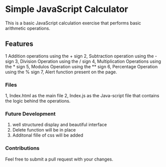 # Simple JavaScript Calculator #
This is a basic JavaScript calculation exercise that performs basic arithmetic operations.

## Features ##
1 Addition operations using the + sign
2, Subtraction operation using the - sign
3, Division Operation using the / sign
4, Multiplication Operations using the * sign
5, Modulos Operation using the ** sign
6, Percentage Operation using the % sign
7, Alert function present on the page.

### Files ###
1, Index.html as the main file
2, Index.js as the Java-script file that contains the logic behind the operations.

### Future Development
1. well structured display and beautiful interface
2. Delete function will be in place
3. Additonal fille of css will be added

### Contributions ###
Feel free to submit a pull request with your changes.
